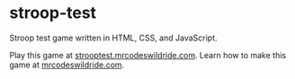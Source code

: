 # stroop-test

Stroop test game written in HTML, CSS, and JavaScript.

Play this game at [strooptest.mrcodeswildride.com](https://strooptest.mrcodeswildride.com/).
Learn how to make this game at [mrcodeswildride.com](https://www.mrcodeswildride.com/).
